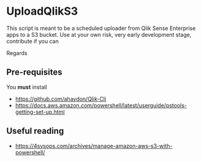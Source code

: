 # UploadQlikS3
This script is meant to be a scheduled uploader from Qlik Sense Enterprise apps to a S3 bucket.
Use at your own risk, 
very early development stage, contribute if you can

Regards


## Pre-requisites
You **must** install
* https://github.com/ahaydon/Qlik-Cli
* https://docs.aws.amazon.com/powershell/latest/userguide/pstools-getting-set-up.html

## Useful reading
* https://4sysops.com/archives/manage-amazon-aws-s3-with-powershell/

